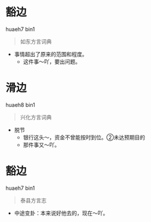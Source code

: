# 豁边
huaeh7 bin1
> 如东方言词典
- 事情超出了原来的范围和程度。
  - 这件事～吖，要出问题。

# 滑边
huaeh8 bin1
> 兴化方言词典
- 脱节
  - 银行这头～，资金不曾能按时到位。②未达预期目的
  - 那件事又～吖。

# 豁边
huaeh7 bin1
> 泰县方言志
- 中途变卦：本来说好他去的，现在～吖。
